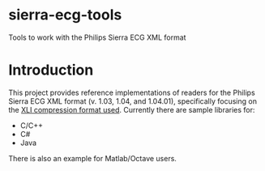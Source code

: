 sierra-ecg-tools
================

Tools to work with the Philips Sierra ECG XML format

# Introduction
This project provides reference implementations of readers for the Philips Sierra ECG XML format (v. 1.03, 1.04, and 1.04.01), specifically focusing on the [XLI compression format used](https://github.com/sixlettervariables/sierra-ecg-tools/wiki). Currently there are sample libraries for:

- C/C++
- C#
- Java

There is also an example for Matlab/Octave users.
